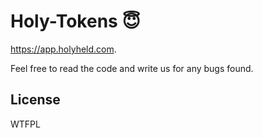# Holy-Tokens 😇 

https://app.holyheld.com.

Feel free to read the code and write us for any bugs found.

## License

WTFPL
